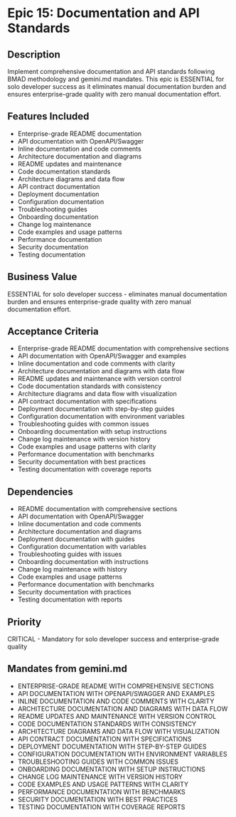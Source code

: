 # Epic 15: Documentation and API Standards

## Description
Implement comprehensive documentation and API standards following BMAD methodology and gemini.md mandates. This epic is ESSENTIAL for solo developer success as it eliminates manual documentation burden and ensures enterprise-grade quality with zero manual documentation effort.

## Features Included
- Enterprise-grade README documentation
- API documentation with OpenAPI/Swagger
- Inline documentation and code comments
- Architecture documentation and diagrams
- README updates and maintenance
- Code documentation standards
- Architecture diagrams and data flow
- API contract documentation
- Deployment documentation
- Configuration documentation
- Troubleshooting guides
- Onboarding documentation
- Change log maintenance
- Code examples and usage patterns
- Performance documentation
- Security documentation
- Testing documentation

## Business Value
ESSENTIAL for solo developer success - eliminates manual documentation burden and ensures enterprise-grade quality with zero manual documentation effort.

## Acceptance Criteria
- Enterprise-grade README documentation with comprehensive sections
- API documentation with OpenAPI/Swagger and examples
- Inline documentation and code comments with clarity
- Architecture documentation and diagrams with data flow
- README updates and maintenance with version control
- Code documentation standards with consistency
- Architecture diagrams and data flow with visualization
- API contract documentation with specifications
- Deployment documentation with step-by-step guides
- Configuration documentation with environment variables
- Troubleshooting guides with common issues
- Onboarding documentation with setup instructions
- Change log maintenance with version history
- Code examples and usage patterns with clarity
- Performance documentation with benchmarks
- Security documentation with best practices
- Testing documentation with coverage reports

## Dependencies
- README documentation with comprehensive sections
- API documentation with OpenAPI/Swagger
- Inline documentation and code comments
- Architecture documentation and diagrams
- Deployment documentation with guides
- Configuration documentation with variables
- Troubleshooting guides with issues
- Onboarding documentation with instructions
- Change log maintenance with history
- Code examples and usage patterns
- Performance documentation with benchmarks
- Security documentation with practices
- Testing documentation with reports

## Priority
CRITICAL - Mandatory for solo developer success and enterprise-grade quality

## Mandates from gemini.md
- ENTERPRISE-GRADE README WITH COMPREHENSIVE SECTIONS
- API DOCUMENTATION WITH OPENAPI/SWAGGER AND EXAMPLES
- INLINE DOCUMENTATION AND CODE COMMENTS WITH CLARITY
- ARCHITECTURE DOCUMENTATION AND DIAGRAMS WITH DATA FLOW
- README UPDATES AND MAINTENANCE WITH VERSION CONTROL
- CODE DOCUMENTATION STANDARDS WITH CONSISTENCY
- ARCHITECTURE DIAGRAMS AND DATA FLOW WITH VISUALIZATION
- API CONTRACT DOCUMENTATION WITH SPECIFICATIONS
- DEPLOYMENT DOCUMENTATION WITH STEP-BY-STEP GUIDES
- CONFIGURATION DOCUMENTATION WITH ENVIRONMENT VARIABLES
- TROUBLESHOOTING GUIDES WITH COMMON ISSUES
- ONBOARDING DOCUMENTATION WITH SETUP INSTRUCTIONS
- CHANGE LOG MAINTENANCE WITH VERSION HISTORY
- CODE EXAMPLES AND USAGE PATTERNS WITH CLARITY
- PERFORMANCE DOCUMENTATION WITH BENCHMARKS
- SECURITY DOCUMENTATION WITH BEST PRACTICES
- TESTING DOCUMENTATION WITH COVERAGE REPORTS
